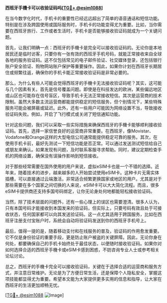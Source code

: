 **西班牙手機卡可以收验证码吗[[TG💪+ @esim1088](https://t.me/s/esim1088)]**

在当今数字化时代，手机卡的重要性已经远远超出了简单的语音通话和短信功能。特别是在涉及跨国使用或国际服务时，手机卡的功能变得尤为重要。比如，当你需要在西班牙旅行、工作或者生活时，手机卡是否能够接收验证码就成为一个关键问题。

首先，让我们明确一点：西班牙的手機卡是完全可以接收验证码的。无论你是本地居民还是临时访客，只要你有一张有效的西班牙手机号码，就能正常接收来自全球各地的服务验证码。这不仅包括常见的电子邮件验证、社交媒体登录，还包括银行账户安全验证、购物网站账户保护等重要操作。因此，如果你计划在西班牙长期居住或频繁往返，确保你的手机卡能正常接收验证码是非常必要的。

那么，为什么有些人可能会觉得西班牙的手機卡无法接收验证码呢？其实，这可能与几个因素有关。首先是信号覆盖问题。即使是在科技发达的欧洲，某些偏远地区或山区也可能存在信号盲区，导致手机卡无法正常接收短信。其次是运营商的技术限制。虽然大多数主流运营商都能提供稳定的短信服务，但个别情况下，某些特殊服务可能会被屏蔽或延迟。此外，还有一些用户可能因为网络设置不当，导致接收验证码失败。例如，开启了飞行模式或关闭了短信通知功能。

针对这些问题，我们可以采取一些实际措施来确保西班牙的手機卡能够顺利接收验证码。首先，选择一家信誉良好的运营商非常重要。在西班牙，像Movistar、Vodafone和Orange这样的大型电信公司通常能提供稳定可靠的服务。其次，在使用手机卡前，最好先测试一下短信功能是否正常。可以通过发送测试短信给自己或朋友来确认。如果发现有问题，及时联系客服寻求帮助。同时，建议定期检查手机的网络设置，确保没有误操作影响到短信接收。

对于那些经常需要在国外使用的用户来说，虚拟eSIM卡也是一个不错的选择。近年来，随着技术的进步，越来越多的人开始尝试使用eSIM卡。这种卡片无需实体插槽，可以直接通过云端激活，非常适合频繁更换国家或地区的用户。尤其是对于那些需要在多个国家之间切换的人来说，eSIM卡可以大大简化流程。而且，很多eSIM卡提供商还支持多国号码绑定，让你无论身处何地都能轻松接收验证码。

当然，除了技术层面的问题外，还有一些心理上的误区也需要澄清。很多人认为，只有本国号码才能接收到本国发来的验证码，但实际上，只要号码有效且处于可接收状态，任何国家都可以向其发送验证码。这一点尤其适用于跨国服务，比如在西班牙注册支付宝账户时，系统会自动将验证码发送到你的西班牙手机号上。

最后，值得一提的是，随着移动支付和在线服务的普及，验证码的作用愈发重要。它不仅是身份验证的重要手段，更是防止账户被盗的关键屏障。因此，无论你身在何处，都要确保自己的手机卡始终处于最佳状态，以便随时接收验证码。如果你对如何选择合适的西班牙手機卡或eSIM卡感到困惑，不妨咨询专业人士或参考相关论坛讨论。

总之，西班牙的手機卡完全可以接收验证码，关键在于选择合适的运营商和服务方式，并注意日常维护。无论是为了方便日常生活，还是保障个人隐私安全，掌握这项技能都显得尤为重要。希望本文能为大家提供更多实用的信息和指导，让大家在西班牙的生活更加顺畅无忧。

[[TG💪+ @esim1088](https://t.me/s/esim1088) ![Image](https://i.postimg.cc/4NQfJmqS/Snipaste-2025-05-13-00-14-12.png)]
